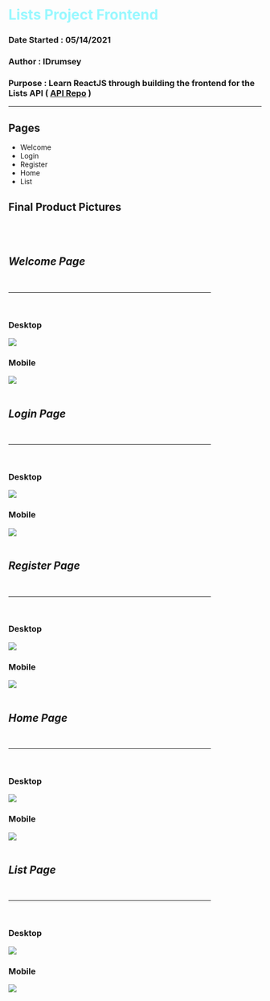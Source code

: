 <h1 style="color: #99f8ff">Lists Project Frontend</h1>

### Date Started : 05/14/2021

### Author : IDrumsey

### Purpose : Learn ReactJS through building the frontend for the Lists API ( [API Repo](https://github.com/IDrumsey/Lists-API-NodeJS) )

---

## Pages

- Welcome
- Login
- Register
- Home
- List

## Final Product Pictures

## <br/>

## _Welcome Page_

<br/>
<hr style="width: 80%"/>
<br/>
<!-- Welcome page images -->

### Desktop

<img src="./walkthrough/Desktop_Welcome.PNG"/>

### Mobile

<img src="./walkthrough/Mobile_Welcome.PNG"/>

<br/>
<br/>

## _Login Page_

<br/>
<hr style="width: 80%"/>
<br/>
<!-- Login page images -->

### Desktop

<img src="./walkthrough/Desktop_Login.PNG"/>

### Mobile

<img src="./walkthrough/Mobile_Login.PNG"/>
<br/>
<br/>

## _Register Page_

<br/>
<hr style="width: 80%"/>
<br/>
<!-- Register page images -->

### Desktop

<img src="./walkthrough/Desktop_Register.PNG"/>

### Mobile

<img src="./walkthrough/Mobile_Register.PNG"/>
<br/>
<br/>

## _Home Page_

<br/>
<hr style="width: 80%"/>
<br/>
<!-- Home page images -->

### Desktop

<img src="./walkthrough/Desktop_Home.PNG"/>

### Mobile

<img src="./walkthrough/Mobile_Home.PNG"/>
<br/>
<br/>

## _List Page_

<br/>
<hr style="width: 80%"/>
<br/>
<!-- List page images -->

### Desktop

<img src="./walkthrough/Desktop_List.PNG"/>

### Mobile

<img src="./walkthrough/Mobile_List.PNG"/>
<br/>
<br/>

<!-- <iframe src="https://www.youtube.com/" frameborder="0" allowfullscreen="true"> </iframe> -->
